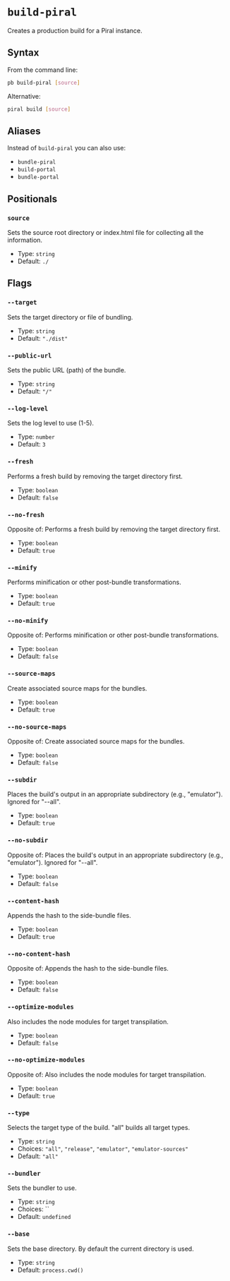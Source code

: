 # `build-piral`

Creates a production build for a Piral instance.

## Syntax

From the command line:

```sh
pb build-piral [source]
```

Alternative:

```sh
piral build [source]
```

## Aliases

Instead of `build-piral` you can also use:

- `bundle-piral`
- `build-portal`
- `bundle-portal`

## Positionals

### `source`

Sets the source root directory or index.html file for collecting all the information.

- Type: `string`
- Default: `./`

## Flags

### `--target`

Sets the target directory or file of bundling.

- Type: `string`
- Default: `"./dist"`

### `--public-url`

Sets the public URL (path) of the bundle.

- Type: `string`
- Default: `"/"`

### `--log-level`

Sets the log level to use (1-5).

- Type: `number`
- Default: `3`

### `--fresh`

Performs a fresh build by removing the target directory first.

- Type: `boolean`
- Default: `false`

### `--no-fresh`

Opposite of:
Performs a fresh build by removing the target directory first.

- Type: `boolean`
- Default: `true`

### `--minify`

Performs minification or other post-bundle transformations.

- Type: `boolean`
- Default: `true`

### `--no-minify`

Opposite of:
Performs minification or other post-bundle transformations.

- Type: `boolean`
- Default: `false`

### `--source-maps`

Create associated source maps for the bundles.

- Type: `boolean`
- Default: `true`

### `--no-source-maps`

Opposite of:
Create associated source maps for the bundles.

- Type: `boolean`
- Default: `false`

### `--subdir`

Places the build's output in an appropriate subdirectory (e.g., "emulator"). Ignored for "--all".

- Type: `boolean`
- Default: `true`

### `--no-subdir`

Opposite of:
Places the build's output in an appropriate subdirectory (e.g., "emulator"). Ignored for "--all".

- Type: `boolean`
- Default: `false`

### `--content-hash`

Appends the hash to the side-bundle files.

- Type: `boolean`
- Default: `true`

### `--no-content-hash`

Opposite of:
Appends the hash to the side-bundle files.

- Type: `boolean`
- Default: `false`

### `--optimize-modules`

Also includes the node modules for target transpilation.

- Type: `boolean`
- Default: `false`

### `--no-optimize-modules`

Opposite of:
Also includes the node modules for target transpilation.

- Type: `boolean`
- Default: `true`

### `--type`

Selects the target type of the build. "all" builds all target types.

- Type: `string`
- Choices: `"all"`, `"release"`, `"emulator"`, `"emulator-sources"`
- Default: `"all"`

### `--bundler`

Sets the bundler to use.

- Type: `string`
- Choices: ``
- Default: `undefined`

### `--base`

Sets the base directory. By default the current directory is used.

- Type: `string`
- Default: `process.cwd()`
